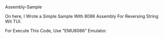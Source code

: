Assembly-Sample

On here, I Wrote a Simple Sample With 8086 Assembly For Reversing String Wit TUI.

For Execute This Code, Use "EMU8086" Emulator.
